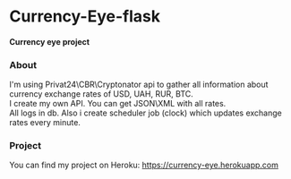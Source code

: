 # Currency-Eye-flask

#### Currency eye project

### About
  I'm using Privat24\CBR\Cryptonator api to gather all information about currency exchange rates of USD, UAH, RUR, BTC.\
  I create my own API. You can get JSON\XML with all rates.\
  All logs in db.
  Also i create scheduler job (clock) which updates exchange rates every minute.

### Project
  You can find my project on Heroku:
  https://currency-eye.herokuapp.com
